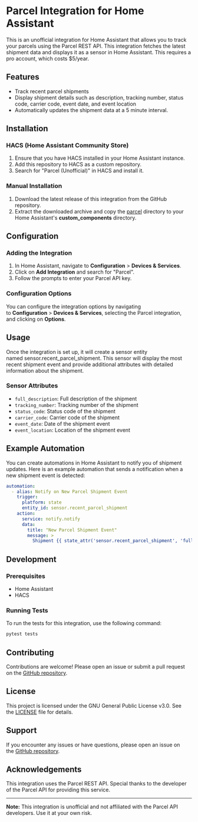 Parcel Integration for Home Assistant
=====================================

This is an unofficial integration for Home Assistant that allows you to track your parcels using the Parcel REST API. This integration fetches the latest shipment data and displays it as a sensor in Home Assistant. This requires a pro account, which costs $5/year.

Features
--------

-   Track recent parcel shipments
-   Display shipment details such as description, tracking number, status code, carrier code, event date, and event location
-   Automatically updates the shipment data at a 5 minute interval.

Installation
------------

### HACS (Home Assistant Community Store)

1.  Ensure that you have HACS installed in your Home Assistant instance.
2.  Add this repository to HACS as a custom repository.
3.  Search for "Parcel (Unofficial)" in HACS and install it.

### Manual Installation

1.  Download the latest release of this integration from the GitHub repository.
2.  Extract the downloaded archive and copy the [parcel](/custom_components/parcel/) directory to your Home Assistant's **custom_components** directory.

Configuration
-------------

### Adding the Integration

1.  In Home Assistant, navigate to **Configuration** > **Devices & Services**.
2.  Click on **Add Integration** and search for "Parcel".
3.  Follow the prompts to enter your Parcel API key.

### Configuration Options

You can configure the integration options by navigating to **Configuration** > **Devices & Services**, selecting the Parcel integration, and clicking on **Options**.

Usage
-----

Once the integration is set up, it will create a sensor entity named sensor.recent_parcel_shipment. This sensor will display the most recent shipment event and provide additional attributes with detailed information about the shipment.

### Sensor Attributes
-   `full_description`: Full description of the shipment
-   `tracking_number`: Tracking number of the shipment
-   `status_code`: Status code of the shipment
-   `carrier_code`: Carrier code of the shipment
-   `event_date`: Date of the shipment event
-   `event_location`: Location of the shipment event

Example Automation
------------------

You can create automations in Home Assistant to notify you of shipment updates. Here is an example automation that sends a notification when a new shipment event is detected:

```yaml
automation:
  - alias: Notify on New Parcel Shipment Event
    trigger:
      platform: state
      entity_id: sensor.recent_parcel_shipment
    action:
      service: notify.notify
      data:
        title: "New Parcel Shipment Event"
        message: >
          Shipment {{ state_attr('sensor.recent_parcel_shipment', 'full_description') }} has a new event: {{ state_attr('sensor.recent_parcel_shipment', 'event_date') }} - {{ state_attr('sensor.recent_parcel_shipment', 'event_location') }} - {{ states('sensor.recent_parcel_shipment') }}
```

Development
-----------

### Prerequisites

-   Home Assistant
-   HACS

### Running Tests

To run the tests for this integration, use the following command:
```zsh
pytest tests
```
Contributing
------------

Contributions are welcome! Please open an issue or submit a pull request on the [GitHub repository](https://github.com/jmdevita/parcel-ha/pulls).

License
-------

This project is licensed under the GNU General Public License v3.0. See the [LICENSE](/LICENSE) file for details.

Support
-------

If you encounter any issues or have questions, please open an issue on the [GitHub repository](https://github.com/jmdevita/parcel-ha/issues).

Acknowledgements
----------------

This integration uses the Parcel REST API. Special thanks to the developer of the Parcel API for providing this service.

* * * * *

**Note:** This integration is unofficial and not affiliated with the Parcel API developers. Use it at your own risk.